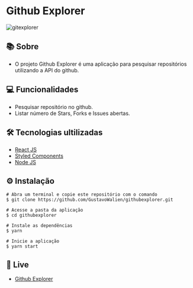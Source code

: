 # Github Explorer

![gitexplorer](https://user-images.githubusercontent.com/19844596/160929925-58ce0aa3-23d7-4383-873d-21ecfd1ed618.png)

## 📚 Sobre

* O projeto Github Explorer é uma aplicação para pesquisar repositórios utilizando a API do github.

## 💻 Funcionalidades

* Pesquisar repositório no github.
* Listar número de Stars, Forks e Issues abertas.

## 🛠️ Tecnologias ultilizadas

* [React JS](https://pt-br.reactjs.org/)
* [Styled Components](https://styled-components.com/)
* [Node JS](https://nodejs.org/en/)

## ⚙️ Instalação
```
# Abra um terminal e copie este repositório com o comando
$ git clone https://github.com/GustavoWalien/githubexplorer.git
```

```
# Acesse a pasta da aplicação
$ cd githubexplorer

# Instale as dependências
$ yarn

# Inicie a aplicação
$ yarn start

```
## 🎥 Live

* [Github Explorer](https://githubexplorer-eta.vercel.app/)
